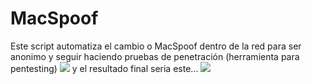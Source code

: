# MacSpoof
Este script automatiza el cambio o MacSpoof dentro de la red para ser anonimo y seguir haciendo pruebas de penetración (herramienta para pentesting)
<img src="https://github.com/error404-notfound/MacSpoof/blob/master/macspoof.png">
y el resultado final seria este...
<img src="https://github.com/error404-notfound/MacSpoof/blob/master/macspoo.png">
